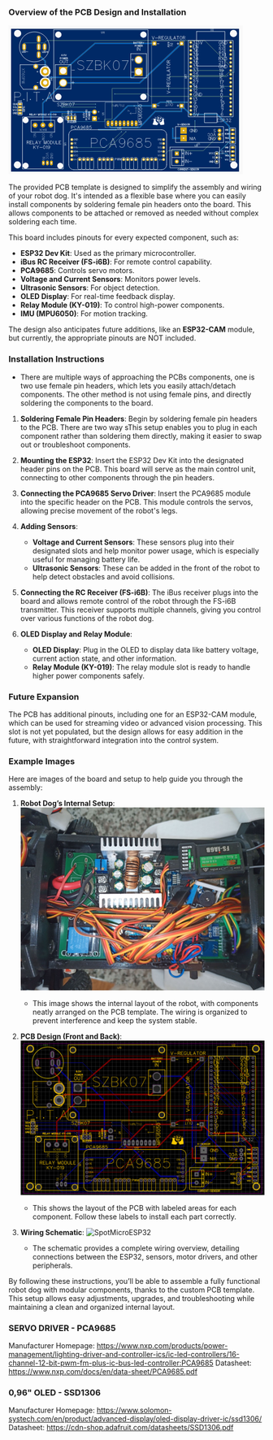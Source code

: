 ### Overview of the PCB Design and Installation
![SpotMicroESP32](https://github.com/Blacksheep909/SpotMicroESP32/blob/master/electronics/Images/Screenshot%202024-11-11%20003432.png)

The provided PCB template is designed to simplify the assembly and wiring of your robot dog. It's intended as a flexible base where you can easily install components by soldering female pin headers onto the board. This allows components to be attached or removed as needed without complex soldering each time. 

This board includes pinouts for every expected component, such as:

- **ESP32 Dev Kit**: Used as the primary microcontroller.
- **iBus RC Receiver (FS-i6B)**: For remote control capability.
- **PCA9685**: Controls servo motors.
- **Voltage and Current Sensors**: Monitors power levels.
- **Ultrasonic Sensors**: For object detection.
- **OLED Display**: For real-time feedback display.
- **Relay Module (KY-019)**: To control high-power components.
- **IMU (MPU6050)**: For motion tracking.

The design also anticipates future additions, like an **ESP32-CAM** module, but currently, the appropriate pinouts are NOT included.

### Installation Instructions

- There are multiple ways of approaching the PCBs components, one is two use female pin headers, which lets you easily attach/detach components. The other method is not using female pins, and directly soldering the components to the board.

1. **Soldering Female Pin Headers**: Begin by soldering female pin headers to the PCB. There are two way sThis setup enables you to plug in each component rather than soldering them directly, making it easier to swap out or troubleshoot components.

2. **Mounting the ESP32**: Insert the ESP32 Dev Kit into the designated header pins on the PCB. This board will serve as the main control unit, connecting to other components through the pin headers.

3. **Connecting the PCA9685 Servo Driver**: Insert the PCA9685 module into the specific header on the PCB. This module controls the servos, allowing precise movement of the robot's legs.

4. **Adding Sensors**:
   - **Voltage and Current Sensors**: These sensors plug into their designated slots and help monitor power usage, which is especially useful for managing battery life.
   - **Ultrasonic Sensors**: These can be added in the front of the robot to help detect obstacles and avoid collisions.

5. **Connecting the RC Receiver (FS-i6B)**: The iBus receiver plugs into the board and allows remote control of the robot through the FS-i6B transmitter. This receiver supports multiple channels, giving you control over various functions of the robot dog.

6. **OLED Display and Relay Module**:
   - **OLED Display**: Plug in the OLED to display data like battery voltage, current action state, and other information.
   - **Relay Module (KY-019)**: The relay module slot is ready to handle higher power components safely.

### Future Expansion

The PCB has additional pinouts, including one for an ESP32-CAM module, which can be used for streaming video or advanced vision processing. This slot is not yet populated, but the design allows for easy addition in the future, with straightforward integration into the control system.

### Example Images

Here are images of the board and setup to help guide you through the assembly:

1. **Robot Dog’s Internal Setup**:
   ![SpotMicroESP32](https://github.com/Blacksheep909/SpotMicroESP32/blob/master/electronics/Images/finishedpcb.jpg)
   - This image shows the internal layout of the robot, with components neatly arranged on the PCB template. The wiring is organized to prevent interference and keep the system stable.

3. **PCB Design (Front and Back)**:
   ![SpotMicroESP32](https://github.com/Blacksheep909/SpotMicroESP32/blob/master/electronics/Images/Screenshot%202024-11-11%20002821.png)
   - This shows the layout of the PCB with labeled areas for each component. Follow these labels to install each part correctly.

5. **Wiring Schematic**:
   ![SpotMicroESP32](https://github.com/michaelkubina/SpotMicroESP32/blob/master/spotmicroESP32.jpg)
   - The schematic provides a complete wiring overview, detailing connections between the ESP32, sensors, motor drivers, and other peripherals.

By following these instructions, you’ll be able to assemble a fully functional robot dog with modular components, thanks to the custom PCB template. This setup allows easy adjustments, upgrades, and troubleshooting while maintaining a clean and organized internal layout.

### SERVO DRIVER - PCA9685 ###

Manufacturer Homepage: https://www.nxp.com/products/power-management/lighting-driver-and-controller-ics/ic-led-controllers/16-channel-12-bit-pwm-fm-plus-ic-bus-led-controller:PCA9685
Datasheet: https://www.nxp.com/docs/en/data-sheet/PCA9685.pdf

### 0,96" OLED - SSD1306 ###

Manufacturer Homepage: https://www.solomon-systech.com/en/product/advanced-display/oled-display-driver-ic/ssd1306/
Datasheet: https://cdn-shop.adafruit.com/datasheets/SSD1306.pdf
